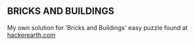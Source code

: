 ## BRICKS AND BUILDINGS
My own solution for 'Bricks and Buildings' easy puzzle found at [hackerearth.com](https://www.hackerearth.com/practice/basic-programming/implementation/basics-of-implementation/practice-problems/algorithm/brick-and-building-26cc28f2/)
